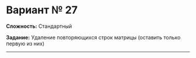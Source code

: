 # Вариант № 27
**Сложность:** Стандартный

**Задание:**  Удаление повторяющихся строк матрицы (оставить только первую из них)

---